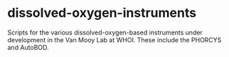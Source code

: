 # dissolved-oxygen-instruments
Scripts for the various dissolved-oxygen-based instruments under development in the Van Mooy Lab at WHOI. These include the PHORCYS and AutoBOD.
